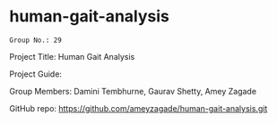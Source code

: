# human-gait-analysis

	Group No.: 29

Project Title: Human Gait Analysis

Project Guide:

Group Members: Damini Tembhurne, Gaurav Shetty,	Amey Zagade

GitHub repo: https://github.com/ameyzagade/human-gait-analysis.git

